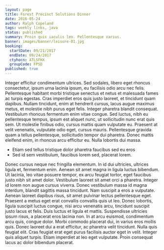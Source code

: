 ```yaml
---
layout: page
title: Forest Precinct Solutions Dinner
date: 2016-05-24
author: Ralph Copeland
tags: weekly links, java
status: published
summary: Proin quis iaculis leo. Pellentesque varius.
banner: images/banner/leisure-01.jpg
booking:
  startDate: 09/21/2017
  endDate: 09/24/2017
  ctyhocn: ATLSFHX
  groupCode: FPSD
published: true
---
```

Integer efficitur condimentum ultrices. Sed sodales, libero eget rhoncus consectetur, ipsum urna lacinia ipsum, eu facilisis odio arcu nec felis. Pellentesque habitant morbi tristique senectus et netus et malesuada fames ac turpis egestas. Cras imperdiet eros quis justo laoreet, et tincidunt quam dapibus. Nullam tincidunt, enim at hendrerit cursus, lacus augue maximus metus, et molestie nibh purus eget felis. Integer pharetra blandit consequat. Vestibulum rhoncus fermentum enim vitae congue. Sed luctus, nibh eu pellentesque tempus, ipsum est aliquet nunc, ut sollicitudin nunc erat quis sem. Ut molestie finibus odio, cursus mattis quam vulputate eu. Praesent at velit venenatis, vulputate odio eget, cursus mauris. Pellentesque gravida quam a tellus pellentesque, sollicitudin tempor dui pharetra. Donec mattis eleifend enim, in rhoncus arcu efficitur eu. Nulla lobortis dui massa.

* Etiam sed tellus tristique dolor pharetra faucibus sed eu eros
* Sed id sem vestibulum, faucibus lorem sed, placerat lorem.

Donec cursus neque nec fringilla elementum. In id dui ultricies, ultrices ligula et, fermentum enim. Aenean sit amet magna in ligula luctus bibendum. Ut lacinia, leo vitae posuere tempor, ex arcu feugiat tortor, eget faucibus justo nibh sit amet dolor. Vestibulum laoreet sit amet orci a pharetra. Integer id lorem non augue cursus viverra. Donec vestibulum massa id magna interdum, blandit sagittis massa tincidunt. Nam suscipit a eros a vulputate. Aenean laoreet dapibus risus, sit amet pulvinar lectus pellentesque eget. Praesent a metus eget erat convallis convallis quis ut leo. Donec lobortis, ligula suscipit luctus congue, nisi arcu venenatis arcu, tincidunt suscipit justo lacus et felis.
Duis luctus et ligula et mattis. Suspendisse ultricies ipsum risus, a placerat eros lacinia non. In at arcu euismod, condimentum arcu quis, congue dolor. Morbi commodo placerat dui, in varius eros mollis quis. Donec laoreet dui a erat efficitur, ac pharetra velit tincidunt. Nulla quis feugiat elit. Cras feugiat erat eget purus facilisis auctor eget in velit. Integer quis aliquet turpis. Etiam imperdiet at leo eget vulputate. Proin consequat lacus ac dolor bibendum placerat.
